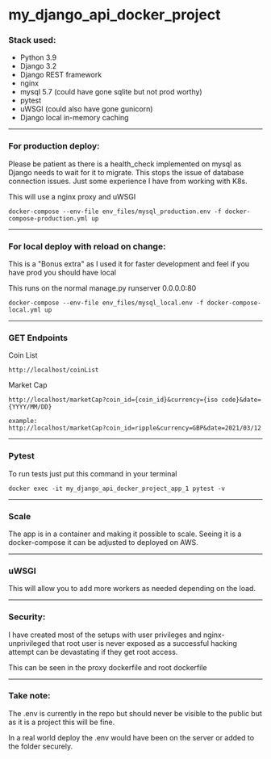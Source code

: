 # my_django_api_docker_project

### Stack used:
- Python 3.9
- Django 3.2
- Django REST framework  
- nginx  
- mysql 5.7 (could have gone sqlite but not prod worthy)
- pytest
- uWSGI (could also have gone gunicorn)
- Django local in-memory caching
* * *
### For production deploy:
Please be patient as there is a health_check implemented on mysql as Django needs to wait for it to migrate. This stops the issue of database connection issues. Just some experience I have from working with K8s.

This will use a nginx proxy and uWSGI
```
docker-compose --env-file env_files/mysql_production.env -f docker-compose-production.yml up
```
* * *
### For local deploy with reload on change:
This is a "Bonus extra" as I used it for faster development and feel if you have prod you should have local

This runs on the normal manage.py runserver 0.0.0.0:80

```
docker-compose --env-file env_files/mysql_local.env -f docker-compose-local.yml up
```

* * *
### GET Endpoints
Coin List
```
http://localhost/coinList
```
Market Cap
```
http://localhost/marketCap?coin_id={coin_id}&currency={iso code}&date={YYYY/MM/DD}

example:
http://localhost/marketCap?coin_id=ripple&currency=GBP&date=2021/03/12
```
* * *
### Pytest
To run tests just put this command in your terminal
```
docker exec -it my_django_api_docker_project_app_1 pytest -v
```
* * *
### Scale
The app is in a container and making it possible to scale. Seeing it is a docker-compose it can be adjusted to deployed on AWS.
* * *
### uWSGI
This will allow you to add more workers as needed depending on the load.
* * *
### Security:
I have created most of the setups with user privileges and nginx-unprivileged that root user is never exposed as a successful hacking attempt can be devastating if they get root access.

This can be seen in the proxy dockerfile and root dockerfile
* * *
### Take note:

The .env is currently in the repo but should never be visible to the public but as it is a project this will be fine. 

In a real world deploy the .env would have been on the server or added to the folder securely.
